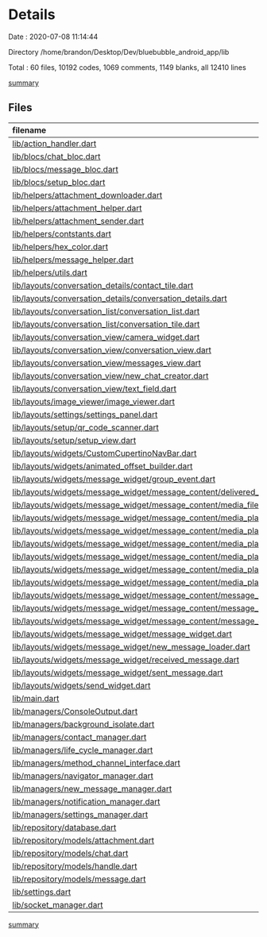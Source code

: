 # Details

Date : 2020-07-08 11:14:44

Directory /home/brandon/Desktop/Dev/bluebubble_android_app/lib

Total : 60 files,  10192 codes, 1069 comments, 1149 blanks, all 12410 lines

[summary](results.md)

## Files
| filename | language | code | comment | blank | total |
| :--- | :--- | ---: | ---: | ---: | ---: |
| [lib/action_handler.dart](/lib/action_handler.dart) | Dart | 232 | 80 | 46 | 358 |
| [lib/blocs/chat_bloc.dart](/lib/blocs/chat_bloc.dart) | Dart | 196 | 13 | 35 | 244 |
| [lib/blocs/message_bloc.dart](/lib/blocs/message_bloc.dart) | Dart | 193 | 11 | 21 | 225 |
| [lib/blocs/setup_bloc.dart](/lib/blocs/setup_bloc.dart) | Dart | 74 | 8 | 15 | 97 |
| [lib/helpers/attachment_downloader.dart](/lib/helpers/attachment_downloader.dart) | Dart | 145 | 4 | 27 | 176 |
| [lib/helpers/attachment_helper.dart](/lib/helpers/attachment_helper.dart) | Dart | 71 | 1 | 8 | 80 |
| [lib/helpers/attachment_sender.dart](/lib/helpers/attachment_sender.dart) | Dart | 137 | 8 | 22 | 167 |
| [lib/helpers/contstants.dart](/lib/helpers/contstants.dart) | Dart | 17 | 0 | 2 | 19 |
| [lib/helpers/hex_color.dart](/lib/helpers/hex_color.dart) | Dart | 11 | 0 | 3 | 14 |
| [lib/helpers/message_helper.dart](/lib/helpers/message_helper.dart) | Dart | 36 | 1 | 6 | 43 |
| [lib/helpers/utils.dart](/lib/helpers/utils.dart) | Dart | 153 | 5 | 24 | 182 |
| [lib/layouts/conversation_details/contact_tile.dart](/lib/layouts/conversation_details/contact_tile.dart) | Dart | 135 | 0 | 7 | 142 |
| [lib/layouts/conversation_details/conversation_details.dart](/lib/layouts/conversation_details/conversation_details.dart) | Dart | 331 | 3 | 16 | 350 |
| [lib/layouts/conversation_list/conversation_list.dart](/lib/layouts/conversation_list/conversation_list.dart) | Dart | 288 | 5 | 15 | 308 |
| [lib/layouts/conversation_list/conversation_tile.dart](/lib/layouts/conversation_list/conversation_tile.dart) | Dart | 226 | 2 | 12 | 240 |
| [lib/layouts/conversation_view/camera_widget.dart](/lib/layouts/conversation_view/camera_widget.dart) | Dart | 95 | 0 | 11 | 106 |
| [lib/layouts/conversation_view/conversation_view.dart](/lib/layouts/conversation_view/conversation_view.dart) | Dart | 169 | 11 | 16 | 196 |
| [lib/layouts/conversation_view/messages_view.dart](/lib/layouts/conversation_view/messages_view.dart) | Dart | 223 | 3 | 14 | 240 |
| [lib/layouts/conversation_view/new_chat_creator.dart](/lib/layouts/conversation_view/new_chat_creator.dart) | Dart | 478 | 9 | 17 | 504 |
| [lib/layouts/conversation_view/text_field.dart](/lib/layouts/conversation_view/text_field.dart) | Dart | 468 | 1 | 12 | 481 |
| [lib/layouts/image_viewer/image_viewer.dart](/lib/layouts/image_viewer/image_viewer.dart) | Dart | 59 | 22 | 8 | 89 |
| [lib/layouts/settings/settings_panel.dart](/lib/layouts/settings/settings_panel.dart) | Dart | 398 | 15 | 30 | 443 |
| [lib/layouts/setup/qr_code_scanner.dart](/lib/layouts/setup/qr_code_scanner.dart) | Dart | 35 | 0 | 7 | 42 |
| [lib/layouts/setup/setup_view.dart](/lib/layouts/setup/setup_view.dart) | Dart | 336 | 2 | 13 | 351 |
| [lib/layouts/widgets/CustomCupertinoNavBar.dart](/lib/layouts/widgets/CustomCupertinoNavBar.dart) | Dart | 1,629 | 527 | 232 | 2,388 |
| [lib/layouts/widgets/animated_offset_builder.dart](/lib/layouts/widgets/animated_offset_builder.dart) | Dart | 110 | 40 | 23 | 173 |
| [lib/layouts/widgets/message_widget/group_event.dart](/lib/layouts/widgets/message_widget/group_event.dart) | Dart | 86 | 0 | 5 | 91 |
| [lib/layouts/widgets/message_widget/message_content/delivered_receipt.dart](/lib/layouts/widgets/message_widget/message_content/delivered_receipt.dart) | Dart | 30 | 0 | 7 | 37 |
| [lib/layouts/widgets/message_widget/message_content/media_file.dart](/lib/layouts/widgets/message_widget/message_content/media_file.dart) | Dart | 48 | 0 | 6 | 54 |
| [lib/layouts/widgets/message_widget/message_content/media_players/audio_player_widget.dart](/lib/layouts/widgets/message_widget/message_content/media_players/audio_player_widget.dart) | Dart | 85 | 0 | 7 | 92 |
| [lib/layouts/widgets/message_widget/message_content/media_players/contact_widget.dart](/lib/layouts/widgets/message_widget/message_content/media_players/contact_widget.dart) | Dart | 97 | 0 | 8 | 105 |
| [lib/layouts/widgets/message_widget/message_content/media_players/image_widget.dart](/lib/layouts/widgets/message_widget/message_content/media_players/image_widget.dart) | Dart | 42 | 0 | 5 | 47 |
| [lib/layouts/widgets/message_widget/message_content/media_players/loaction_widget.dart](/lib/layouts/widgets/message_widget/message_content/media_players/loaction_widget.dart) | Dart | 70 | 0 | 6 | 76 |
| [lib/layouts/widgets/message_widget/message_content/media_players/regular_file_opener.dart](/lib/layouts/widgets/message_widget/message_content/media_players/regular_file_opener.dart) | Dart | 53 | 0 | 5 | 58 |
| [lib/layouts/widgets/message_widget/message_content/media_players/video_widget.dart](/lib/layouts/widgets/message_widget/message_content/media_players/video_widget.dart) | Dart | 36 | 0 | 7 | 43 |
| [lib/layouts/widgets/message_widget/message_content/message_attachment.dart](/lib/layouts/widgets/message_widget/message_content/message_attachment.dart) | Dart | 239 | 8 | 16 | 263 |
| [lib/layouts/widgets/message_widget/message_content/message_attachments.dart](/lib/layouts/widgets/message_widget/message_content/message_attachments.dart) | Dart | 91 | 8 | 12 | 111 |
| [lib/layouts/widgets/message_widget/message_content/message_content.dart](/lib/layouts/widgets/message_widget/message_content/message_content.dart) | Dart | 0 | 118 | 13 | 131 |
| [lib/layouts/widgets/message_widget/message_widget.dart](/lib/layouts/widgets/message_widget/message_widget.dart) | Dart | 272 | 31 | 23 | 326 |
| [lib/layouts/widgets/message_widget/new_message_loader.dart](/lib/layouts/widgets/message_widget/new_message_loader.dart) | Dart | 51 | 0 | 5 | 56 |
| [lib/layouts/widgets/message_widget/received_message.dart](/lib/layouts/widgets/message_widget/received_message.dart) | Dart | 164 | 0 | 9 | 173 |
| [lib/layouts/widgets/message_widget/sent_message.dart](/lib/layouts/widgets/message_widget/sent_message.dart) | Dart | 267 | 5 | 15 | 287 |
| [lib/layouts/widgets/send_widget.dart](/lib/layouts/widgets/send_widget.dart) | Dart | 155 | 2 | 16 | 173 |
| [lib/main.dart](/lib/main.dart) | Dart | 205 | 2 | 19 | 226 |
| [lib/managers/ConsoleOutput.dart](/lib/managers/ConsoleOutput.dart) | Dart | 14 | 2 | 3 | 19 |
| [lib/managers/background_isolate.dart](/lib/managers/background_isolate.dart) | Dart | 85 | 22 | 12 | 119 |
| [lib/managers/contact_manager.dart](/lib/managers/contact_manager.dart) | Dart | 49 | 1 | 7 | 57 |
| [lib/managers/life_cycle_manager.dart](/lib/managers/life_cycle_manager.dart) | Dart | 36 | 0 | 10 | 46 |
| [lib/managers/method_channel_interface.dart](/lib/managers/method_channel_interface.dart) | Dart | 149 | 8 | 22 | 179 |
| [lib/managers/navigator_manager.dart](/lib/managers/navigator_manager.dart) | Dart | 10 | 0 | 4 | 14 |
| [lib/managers/new_message_manager.dart](/lib/managers/new_message_manager.dart) | Dart | 27 | 0 | 9 | 36 |
| [lib/managers/notification_manager.dart](/lib/managers/notification_manager.dart) | Dart | 92 | 2 | 15 | 109 |
| [lib/managers/settings_manager.dart](/lib/managers/settings_manager.dart) | Dart | 55 | 1 | 12 | 68 |
| [lib/repository/database.dart](/lib/repository/database.dart) | Dart | 181 | 3 | 19 | 203 |
| [lib/repository/models/attachment.dart](/lib/repository/models/attachment.dart) | Dart | 168 | 7 | 26 | 201 |
| [lib/repository/models/chat.dart](/lib/repository/models/chat.dart) | Dart | 336 | 20 | 60 | 416 |
| [lib/repository/models/handle.dart](/lib/repository/models/handle.dart) | Dart | 123 | 4 | 26 | 153 |
| [lib/repository/models/message.dart](/lib/repository/models/message.dart) | Dart | 369 | 12 | 44 | 425 |
| [lib/settings.dart](/lib/settings.dart) | Dart | 41 | 0 | 9 | 50 |
| [lib/socket_manager.dart](/lib/socket_manager.dart) | Dart | 221 | 42 | 45 | 308 |

[summary](results.md)